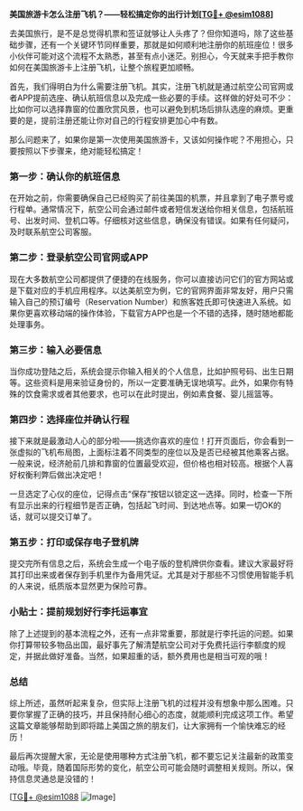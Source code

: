 **美国旅游卡怎么注册飞机？——轻松搞定你的出行计划[[TG💪+ @esim1088](https://t.me/s/esim1088)]**

去美国旅行，是不是总觉得机票和签证就够让人头疼了？但你知道吗，除了这些基础步骤，还有一个关键环节同样重要，那就是如何顺利地注册你的航班座位！很多小伙伴可能对这个流程不太熟悉，甚至有点小迷茫。别担心，今天就来手把手教你如何在美国旅游卡上注册飞机，让整个旅程更加顺畅。

首先，我们得明白为什么需要注册飞机。其实，注册飞机就是通过航空公司官网或者APP提前选座、确认航班信息以及完成一些必要的手续。这样做的好处可不少：比如你可以选择靠窗的位置欣赏风景，也可以避免到机场后排队选座的麻烦。更重要的是，提前注册还能让你对自己的行程安排更加心中有数。

那么问题来了，如果你是第一次使用美国旅游卡，又该如何操作呢？不用担心，只要按照以下步骤来，绝对能轻松搞定！

### 第一步：确认你的航班信息

在开始之前，你需要确保自己已经购买了前往美国的机票，并且拿到了电子票号或行程单。通常情况下，航空公司会通过邮件或者短信发送给你相关信息，包括航班号、出发时间、登机口等。仔细核对这些信息，确保没有错误。如果有任何疑问，及时联系航空公司客服。

### 第二步：登录航空公司官网或APP

现在大多数航空公司都提供了便捷的在线服务，你可以直接访问它们的官方网站或是下载对应的手机应用程序。以达美航空为例，它的官网界面非常友好，用户只需输入自己的预订编号（Reservation Number）和旅客姓氏即可快速进入系统。如果你更喜欢移动端的操作体验，下载官方APP也是一个不错的选择，随时随地都能处理事务。

### 第三步：输入必要信息

当你成功登陆之后，系统会提示你输入相关的个人信息，比如护照号码、出生日期等。这些资料是用来验证身份的，所以一定要准确无误地填写。此外，如果你有特殊的饮食需求或者其他要求，也可以在此时提出，例如素食餐、婴儿摇篮等。

### 第四步：选择座位并确认行程

接下来就是最激动人心的部分啦——挑选你喜欢的座位！打开页面后，你会看到一张虚拟的飞机布局图，上面标注着不同类型的座位以及是否已经被其他乘客占据。一般来说，经济舱前几排和靠窗的位置最受欢迎，但价格也相对较高。根据个人喜好权衡利弊后做出决定吧！

一旦选定了心仪的座位，记得点击“保存”按钮以锁定这一选择。同时，检查一下所有显示出来的行程细节是否正确，包括起飞时间、到达地点等。如果一切OK的话，就可以提交订单了。

### 第五步：打印或保存电子登机牌

提交完所有信息之后，系统会生成一个电子版的登机牌供你查看。建议大家最好将其打印出来或者保存到手机里作为备用凭证。尤其是对于那些不习惯使用智能手机的人来说，纸质版本显然更为保险可靠。

### 小贴士：提前规划好行李托运事宜

除了上述提到的基本流程之外，还有一点非常重要，那就是行李托运的问题。如果你打算带较多物品出国，最好事先了解清楚航空公司对于免费托运行李额度的规定，并据此做好准备。当然，如果超重的话，额外费用也是相当可观的哦！

### 总结

综上所述，虽然听起来复杂，但实际上注册飞机的过程并没有想象中那么困难。只要你掌握了正确的技巧，并且保持耐心细心的态度，就能顺利完成这项工作。希望这篇文章能够帮助到即将踏上美国之旅的朋友们，让大家拥有一个愉快难忘的经历！

最后再次提醒大家，无论是使用哪种方式注册飞机，都不要忘记关注最新的政策变动哦。毕竟，随着国际形势的变化，航空公司可能会随时调整相关规则。所以，保持信息灵通总是没错的！

[[TG💪+ @esim1088](https://t.me/s/esim1088) ![Image](https://i.postimg.cc/4NQfJmqS/Snipaste-2025-05-13-00-14-12.png)]